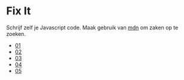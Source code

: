 # Fix It

Schrijf zelf je Javascript code.
Maak gebruik van [mdn](https://developer.mozilla.org/bm/) om zaken op te zoeken.

* [01](./01/)
* [02](./02/)
* [03](./03/)
* [04](./04/)
* [05](./05/)